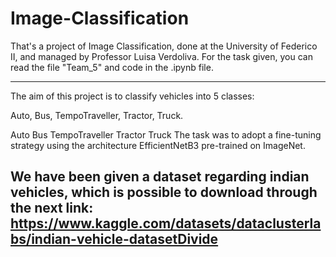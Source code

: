 # Image-Classification
That's a project of Image Classification, done at the University of Federico II, and managed by Professor Luisa Verdoliva.
For the task given, you can read the file "Team_5" and code in the  .ipynb file.

-----------------------------------------------------------------------------------------------------------------
The aim of this project is to classify vehicles into 5 classes:

Auto, Bus, TempoTraveller, Tractor, Truck.

Auto
Bus
TempoTraveller
Tractor
Truck
The task was to adopt a fine-tuning strategy using the architecture EfficientNetB3 pre-trained on ImageNet.

We have been given a dataset regarding indian vehicles, which is possible to download through the next link: https://www.kaggle.com/datasets/dataclusterlabs/indian-vehicle-datasetDivide
----------------------------------------------------------------------------------------------------------------
